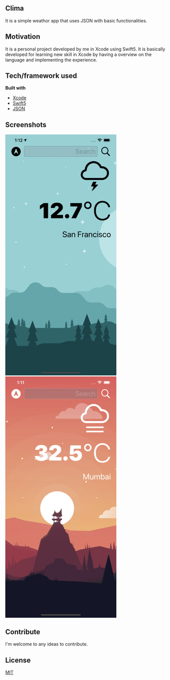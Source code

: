 ## Clima
It is a simple weathor app that uses JSON with basic functionalities.

## Motivation
It is a personal project developed by me in Xcode using Swift5. It is basically developed for learning new skill in Xcode by having a overview on the language and implementing the experience.

## Tech/framework used

<b>Built with</b>
- [Xcode](https://developer.apple.com/xcode/)
- [Swift5](https://swift.org/blog/swift-5-released/)
- [JSON](https://www.json.org/json-en.html)

## Screenshots

<p><img src="screenshots/1.png" width="350" > &emsp;&emsp;
<img src="screenshots/2.png" width="350" ></p>

## Contribute
I'm welcome to any ideas to contribute.

## License
[MIT](https://choosealicense.com/licenses/mit/)

